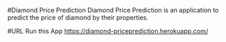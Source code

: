 #Diamond Price Prediction
 Diamond Price Prediction is an application to predict the price of diamond by their properties.
 
#URL
Run this App https://diamond-priceprediction.herokuapp.com/

